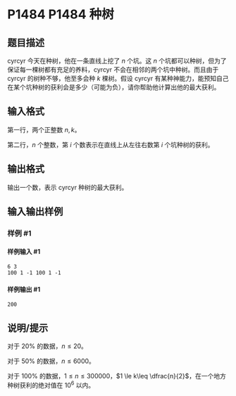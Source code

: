 # P1484 P1484 种树

## 题目描述

cyrcyr 今天在种树，他在一条直线上挖了 $n$ 个坑。这 $n$ 个坑都可以种树，但为了保证每一棵树都有充足的养料，cyrcyr 不会在相邻的两个坑中种树。而且由于 cyrcyr 的树种不够，他至多会种 $k$ 棵树。假设 cyrcyr 有某种神能力，能预知自己在某个坑种树的获利会是多少（可能为负），请你帮助他计算出他的最大获利。


## 输入格式

第一行，两个正整数 $n,k$。

第二行，$n$ 个整数，第 $i$ 个数表示在直线上从左往右数第 $i$ 个坑种树的获利。


## 输出格式

输出一个数，表示 cyrcyr 种树的最大获利。


## 输入输出样例

### 样例 #1

#### 样例输入 #1

```
6 3 
100 1 -1 100 1 -1
```

#### 样例输出 #1

```
200
```

## 说明/提示

对于 $20\%$ 的数据，$n\leq 20$。

对于 $50\%$ 的数据，$n\leq 6000$。

对于 $100\%$ 的数据，$1 \le n\leq 300000$，$1 \le k\leq \dfrac{n}{2}$，在一个地方种树获利的绝对值在 $10^6$ 以内。


